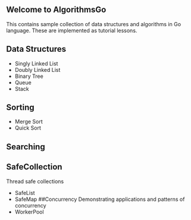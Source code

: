 ## Welcome to AlgorithmsGo
This contains sample collection of data structures and algorithms in Go language. These are implemented as tutorial lessons.

## Data Structures
  - Singly Linked List
  - Doubly Linked List
  - Binary Tree
  - Queue
  - Stack
## Sorting
  - Merge Sort
  - Quick Sort
## Searching

## SafeCollection
Thread safe collections
  - SafeList
  - SafeMap
##Concurrency
Demonstrating applications and patterns of concurrency
  - WorkerPool 


